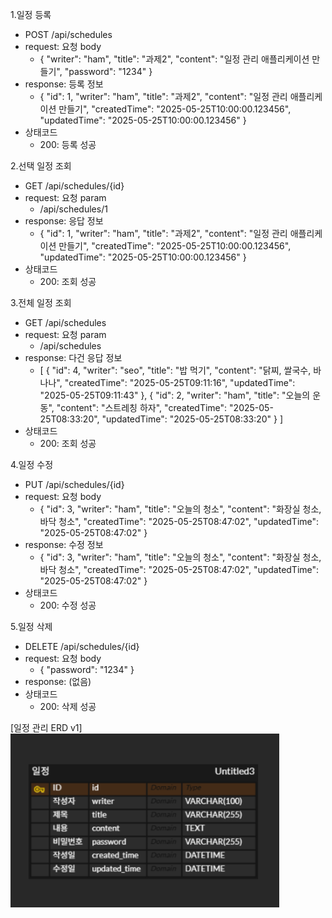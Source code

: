 1.일정 등록
- POST /api/schedules
- request: 요청 body
  - {
    "writer": "ham",
    "title": "과제2",
    "content": "일정 관리 애플리케이션 만들기",
    "password": "1234"
    }
- response: 등록 정보
  - {
    "id": 1,
    "writer": "ham",
    "title": "과제2",
    "content": "일정 관리 애플리케이션 만들기",
    "createdTime": "2025-05-25T10:00:00.123456",
    "updatedTime": "2025-05-25T10:00:00.123456"
    }
- 상태코드
  - 200: 등록 성공

2.선택 일정 조회
- GET /api/schedules/{id}
- request: 요청 param
  - /api/schedules/1
- response:  응답 정보
  - {
    "id": 1,
    "writer": "ham",
     "title": "과제2",
    "content": "일정 관리 애플리케이션 만들기",
    "createdTime": "2025-05-25T10:00:00.123456",
    "updatedTime": "2025-05-25T10:00:00.123456"
    }
- 상태코드
  - 200: 조회 성공

3.전체 일정 조회
- GET /api/schedules
- request: 요청 param
  - /api/schedules
- response: 다건 응답 정보
  - [
    {
        "id": 4,
        "writer": "seo",
        "title": "밥 먹기",
        "content": "닭찌, 쌀국수, 바나나",
        "createdTime": "2025-05-25T09:11:16",
        "updatedTime": "2025-05-25T09:11:43"
    },
    {
        "id": 2,
        "writer": "ham",
        "title": "오늘의 운동",
        "content": "스트레칭 하자",
        "createdTime": "2025-05-25T08:33:20",
        "updatedTime": "2025-05-25T08:33:20"
    }
    ]
- 상태코드
  - 200: 조회 성공

4.일정 수정
- PUT /api/schedules/{id}
- request: 요청 body
  - {
    "id": 3,
    "writer": "ham",
    "title": "오늘의 청소",
    "content": "화장실 청소, 바닥 청소",
    "createdTime": "2025-05-25T08:47:02",
    "updatedTime": "2025-05-25T08:47:02"
  }
- response: 수정 정보
  - {
    "id": 3,
    "writer": "ham",
    "title": "오늘의 청소",
    "content": "화장실 청소, 바닥 청소",
    "createdTime": "2025-05-25T08:47:02",
    "updatedTime": "2025-05-25T08:47:02"
    }  
- 상태코드
  - 200: 수정 성공

5.일정 삭제
- DELETE /api/schedules/{id}
- request: 요청 body
  - {
    "password": "1234"
    }
- response: (없음)
- 상태코드
  - 200: 삭제 성공

[일정 관리 ERD v1]
![일정 관리 ERD](./일정관리_ERD_V1.png "일정 관리 애플리케이션 ERD")
